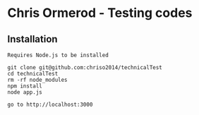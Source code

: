 # Chris Ormerod - Testing codes



## Installation
    Requires Node.js to be installed

    git clone git@github.com:chriso2014/technicalTest
    cd technicalTest
    rm -rf node_modules
    npm install
    node app.js

    go to http://localhost:3000
